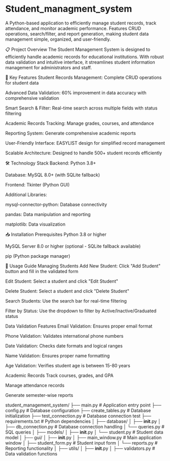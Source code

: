 # Student_managment_system
A Python-based application to efficiently manage student records, track attendance, and monitor academic performance. Features CRUD operations, search/filter, and report generation, making student data management simple, organized, and user-friendly.


📋 Project Overview
The Student Management System is designed to efficiently handle academic records for educational institutions. With robust data validation and intuitive interface, it streamlines student information management for administrators and staff.

🎯 Key Features
Student Records Management: Complete CRUD operations for student data

Advanced Data Validation: 60% improvement in data accuracy with comprehensive validation

Smart Search & Filter: Real-time search across multiple fields with status filtering

Academic Records Tracking: Manage grades, courses, and attendance

Reporting System: Generate comprehensive academic reports

User-Friendly Interface: EASYLIST design for simplified record management

Scalable Architecture: Designed to handle 500+ student records efficiently

🛠 Technology Stack
Backend: Python 3.8+

Database: MySQL 8.0+ (with SQLite fallback)

Frontend: Tkinter (Python GUI)

Additional Libraries:

mysql-connector-python: Database connectivity

pandas: Data manipulation and reporting

matplotlib: Data visualization

📥 Installation
Prerequisites
Python 3.8 or higher

MySQL Server 8.0 or higher (optional - SQLite fallback available)

pip (Python package manager)

📖 Usage Guide
Managing Students
Add New Student: Click "Add Student" button and fill in the validated form

Edit Student: Select a student and click "Edit Student"

Delete Student: Select a student and click "Delete Student"

Search Students: Use the search bar for real-time filtering

Filter by Status: Use the dropdown to filter by Active/Inactive/Graduated status

Data Validation Features
Email Validation: Ensures proper email format

Phone Validation: Validates international phone numbers

Date Validation: Checks date formats and logical ranges

Name Validation: Ensures proper name formatting

Age Validation: Verifies student age is between 15-80 years

Academic Records
Track courses, grades, and GPA

Manage attendance records

Generate semester-wise reports


student_management_system/
├── main.py                 # Application entry point
├── config.py              # Database configuration
├── create_tables.py       # Database initialization
├── test_connection.py     # Database connection test
├── requirements.txt       # Python dependencies
│
├── database/
│   ├── __init__.py
│   ├── db_connection.py   # Database connection handling
│   └── queries.py         # SQL queries
│
├── models/
│   ├── __init__.py
│   └── student.py         # Student data model
│
├── gui/
│   ├── __init__.py
│   ├── main_window.py     # Main application window
│   ├── student_form.py    # Student input form
│   └── reports.py         # Reporting functionality
│
├── utils/
│   ├── __init__.py
│   ├── validators.py      # Data validation functions

